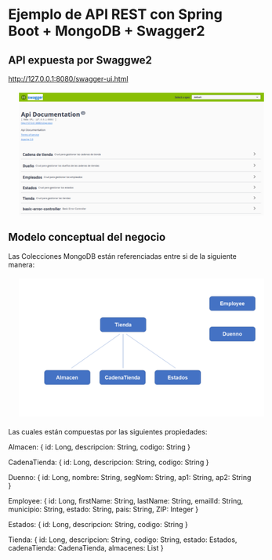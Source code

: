 # Ejemplo de API REST con Spring Boot + MongoDB + Swagger2

## API expuesta por Swaggwe2

http://127.0.0.1:8080/swagger-ui.html

<div style="text-align: center; margin: 20px; width: 100%">
    <img style="width:500px" src="./src/main/resources/static/img/swagger.PNG" alt="Interfaz Swagger2"> 
</div>

## Modelo conceptual del negocio

Las Colecciones MongoDB están referenciadas entre si de la siguiente manera:

<div style="text-align: center; margin: 20px; width: 100%">
    <img style="width:500px" src="./src/main/resources/static/img/modelo.png" alt="modelo"> 
</div>

Las cuales están compuestas por las siguientes propiedades:

Almacen: {
    id: Long,
    descripcion: String,
    codigo: String
}

CadenaTienda: {
    id: Long,
    descripcion: String,
    codigo: String
}

Duenno: {
    id: Long,
    nombre: String,
    segNom: String,
	ap1: String,
	ap2: String
}

Employee: {
    id: Long,
    firstName: String,
    lastName: String,
    emailId: String,
    municipio: String,
    estado: String,
    pais: String,
    ZIP: Integer
}

Estados: {
	id: Long,
	descripcion: String,
	codigo: String
}

Tienda: {
	id: Long,
	descripcion: String,
	codigo: String,
	estado: Estados,
	cadenaTienda: CadenaTienda,
	almacenes: List<Almacen>
}
